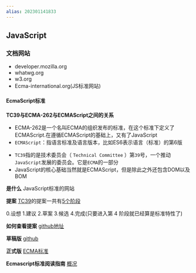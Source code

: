```yaml
---
alias: 202301141833
---
```




## JavaScript

### 文档网站
* developer.mozilla.org
* whatwg.org
* w3.org
* Ecma-international.org(JS标准网站)


#### EcmaScript标准

**TC39与ECMA-262与ECMAScript之间的关系**
* ECMA-262是一个名叫ECMA的组织发布的标准，在这个标准下定义了ECMAScript.在遵循ECMAScript的基础上，又有了JavaScript
* `ECMAScript`：指语言标准及语言版本，比如ES6表示语言（标准）的第6版
- `TC39`指的是技术委员会（ `Technical Committee` ）第`39`号，一个推动`JavaScript`发展的委员会。它是`ECMA`的一部分
- JavaScript的核心基础当然就是ECMAScript，但是除此之外还包含DOM以及BOM


**是什么**
JavaScript标准的网站

**提案**
[TC39](https://tc39.es/zh-Hans/)的提案一共有[5个阶段](https://tc39.es/process-document/)

0.设想
1.建议
2.草案
3.候选
4.完成(只要进入第 4 阶段就已经算是标准特性了)


**如何查看提案**
[github地址](https://github.com/tc39/proposals)

**草稿版**
[github](tc39.github.io/ecma262(tc39.es/ecma262))

**正式版**
[ECMA标准](https://www.ecma-international.org/publications-and-standards/standards/)

**Ecmascript标准阅读指南**
[概况](https://zhuanlan.zhihu.com/p/262261803)


